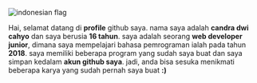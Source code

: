 ![indonesian flag](https://encrypted-tbn0.gstatic.com/images?q=tbn:ANd9GcRyYN9I3urxXCQ2Q5OZho7DacnjU8MP0gq6SiFvN1wfovr6POGMUEKrtJrD&s=10)

Hai, selamat datang di **profile** github saya. nama saya adalah **candra dwi cahyo** dan saya berusia **16 tahun**. saya adalah seorang **web developer junior**, dimana saya mempelajari bahasa pemrograman ialah pada tahun **2018**. saya memiliki beberapa program yang sudah saya buat dan saya simpan kedalam **akun github saya**. jadi, anda bisa sesuka menikmati beberapa karya yang sudah pernah saya buat **:)**
